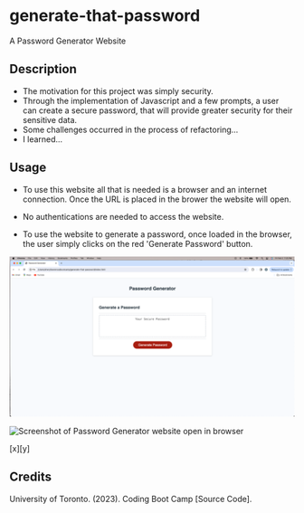 # generate-that-password
A Password Generator Website

## Description 

- The motivation for this project was simply security. 
- Through the implementation of Javascript and a few prompts, a user can create a secure password, that will provide greater security for their sensitive data. 
- Some challenges occurred in the process of refactoring...
- I learned... 


## Usage

- To use this website all that is needed is a browser and an internet connection. Once the URL is placed in the brower the website will open.

- No authentications are needed to access the website.

- To use the website to generate a password, once loaded in the browser, the user simply clicks on the red 'Generate Password' button.

![Screenshot of Password Generator website open in browser](./assets/images/01-screenshot.png)

![Screenshot of Password Generator website open in browser]()

[x][y]

## Credits

University of Toronto. (2023). Coding Boot Camp [Source Code].